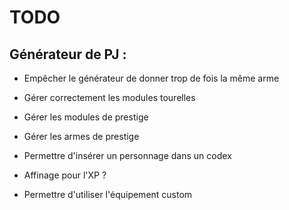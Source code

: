 # TODO

## Générateur de PJ :

- Empêcher le générateur de donner trop de fois la même arme
- Gérer correctement les modules tourelles
- Gérer les modules de prestige
- Gérer les armes de prestige
- Permettre d'insérer un personnage dans un codex

- Affinage pour l'XP ?
- Permettre d'utiliser l'équipement custom
